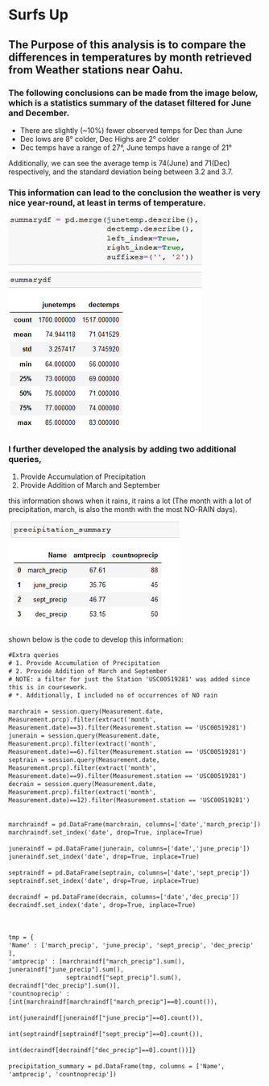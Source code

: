 # Surfs Up
## The Purpose of this analysis is to compare the differences in temperatures by month retrieved from Weather stations near Oahu.

### The following conclusions can be made from the image below, which is a statistics summary of the dataset filtered for June and December.
* There are slightly (~10%) fewer observed temps for Dec than June
* Dec lows are 8° colder, Dec Highs are 2° colder
* Dec temps have a range of 27°, June temps have a range of 21°

Additionally, we can see the average temp is 74(June) and 71(Dec) respectively, and the standard deviation being between 3.2 and 3.7.

### This information can lead to the conclusion the weather is very nice year-round, at least in terms of temperature.

![Summary_Dataframe](Summary_Dataframe.png)


### I further developed the analysis by adding two additional queries,
1. Provide Accumulation of Precipitation
2. Provide Addition of March and September

this information shows when it rains, it rains a lot (The month with a lot of precipitation, march, is also the month with the most NO-RAIN days).

![precipitation_summary](precipitation_summary.png)

shown below is the code to develop this information:
```
#Extra queries
# 1. Provide Accumulation of Precipitation
# 2. Provide Addition of March and September
# NOTE: a filter for just the Station 'USC00519281' was added since this is in coursework.
# *. Additionally, I included no of occurrences of NO rain

marchrain = session.query(Measurement.date, Measurement.prcp).filter(extract('month', Measurement.date)==3).filter(Measurement.station == 'USC00519281')
junerain = session.query(Measurement.date, Measurement.prcp).filter(extract('month', Measurement.date)==6).filter(Measurement.station == 'USC00519281')
septrain = session.query(Measurement.date, Measurement.prcp).filter(extract('month', Measurement.date)==9).filter(Measurement.station == 'USC00519281')
decrain = session.query(Measurement.date, Measurement.prcp).filter(extract('month', Measurement.date)==12).filter(Measurement.station == 'USC00519281')


marchraindf = pd.DataFrame(marchrain, columns=['date','march_precip'])
marchraindf.set_index('date', drop=True, inplace=True)

juneraindf = pd.DataFrame(junerain, columns=['date','june_precip'])
juneraindf.set_index('date', drop=True, inplace=True)

septraindf = pd.DataFrame(septrain, columns=['date','sept_precip'])
septraindf.set_index('date', drop=True, inplace=True)

decraindf = pd.DataFrame(decrain, columns=['date','dec_precip'])
decraindf.set_index('date', drop=True, inplace=True)



tmp = { 
'Name' : ['march_precip', 'june_precip', 'sept_precip', 'dec_precip' ],
'amtprecip' : [marchraindf["march_precip"].sum(), juneraindf["june_precip"].sum(), 
                septraindf["sept_precip"].sum(), decraindf["dec_precip"].sum()],
'countnoprecip' : [int(marchraindf[marchraindf["march_precip"]==0].count()),
                    int(juneraindf[juneraindf["june_precip"]==0].count()), 
                    int(septraindf[septraindf["sept_precip"]==0].count()), 
                    int(decraindf[decraindf["dec_precip"]==0].count())]} 

precipitation_summary = pd.DataFrame(tmp, columns = ['Name', 'amtprecip', 'countnoprecip']) 
```
